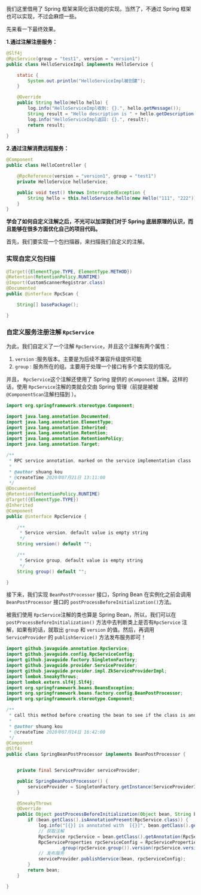 我们这里借用了 Spring 框架来简化该功能的实现。当然了，不通过 Spring 框架也可以实现，不过会麻烦一些。

先来看一下最终效果。

**1.通过注解注册服务：**

```java
@Slf4j
@RpcService(group = "test1", version = "version1")
public class HelloServiceImpl implements HelloService {

    static {
        System.out.println("HelloServiceImpl被创建");
    }

    @Override
    public String hello(Hello hello) {
        log.info("HelloServiceImpl收到: {}.", hello.getMessage());
        String result = "Hello description is " + hello.getDescription();
        log.info("HelloServiceImpl返回: {}.", result);
        return result;
    }
}

```

**2.通过注解消费远程服务：**

```java
@Component
public class HelloController {

    @RpcReference(version = "version1", group = "test1")
    private HelloService helloService;

    public void test() throws InterruptedException {
        String hello = this.helloService.hello(new Hello("111", "222"));
    }
}
```

**学会了如何自定义注解之后，不光可以加深我们对于 Spring 底层原理的认识，而且能够在很多方面优化自己的项目代码。**

首先，我们要实现一个包扫描器，来扫描我们自定义的注解。

### 实现自定义包扫描

```java
@Target({ElementType.TYPE, ElementType.METHOD})
@Retention(RetentionPolicy.RUNTIME)
@Import(CustomScannerRegistrar.class)
@Documented
public @interface RpcScan {

    String[] basePackage();

}

```

### 自定义服务注册注解 `RpcService`

为此，我们自定义了一个注解 `RpcService`，并且这个注解有两个属性：

1. `version` :服务版本。主要是为后续不兼容升级提供可能
2. `group` : 服务所在的组。主要用于处理一个接口有多个类实现的情况。

并且， `RpcService`这个注解还使用了 Spring 提供的 `@Component` 注解。这样的话，使用 `RpcService`注解的类就会交由 Spring
管理（前提是被被`@ComponentScan`注解扫描到 ）。

```java
import org.springframework.stereotype.Component;

import java.lang.annotation.Documented;
import java.lang.annotation.ElementType;
import java.lang.annotation.Inherited;
import java.lang.annotation.Retention;
import java.lang.annotation.RetentionPolicy;
import java.lang.annotation.Target;

/**
 * RPC service annotation, marked on the service implementation class
 *
 * @author shuang.kou
 * @createTime 2020年07月21日 13:11:00
 */
@Documented
@Retention(RetentionPolicy.RUNTIME)
@Target({ElementType.TYPE})
@Inherited
@Component
public @interface RpcService {

    /**
     * Service version, default value is empty string
     */
    String version() default "";

    /**
     * Service group, default value is empty string
     */
    String group() default "";

}
```

接下来，我们实现 `BeanPostProcessor` 接口，Spring Bean 在实例化之前会调用 `BeanPostProcessor`
接口的 `postProcessBeforeInitialization()`方法。

被我们使用 `RpcService`注解的类也算是 Spring Bean，所以，我们可以在`postProcessBeforeInitialization()`
方法中去判断类上是否有`RpcService` 注解，如果有的话，就取出 `group` 和 `version` 的值。然后，再调用 `ServiceProvider`
的 `publishService()` 方法发布服务即可！

```java
import github.javaguide.annotation.RpcService;
import github.javaguide.config.RpcServiceConfig;
import github.javaguide.factory.SingletonFactory;
import github.javaguide.provider.ServiceProvider;
import github.javaguide.provider.impl.ZkServiceProviderImpl;
import lombok.SneakyThrows;
import lombok.extern.slf4j.Slf4j;
import org.springframework.beans.BeansException;
import org.springframework.beans.factory.config.BeanPostProcessor;
import org.springframework.stereotype.Component;

/**
 * call this method before creating the bean to see if the class is annotated
 *
 * @author shuang.kou
 * @createTime 2020年07月14日 16:42:00
 */
@Component
@Slf4j
public class SpringBeanPostProcessor implements BeanPostProcessor {


    private final ServiceProvider serviceProvider;

    public SpringBeanPostProcessor() {
        serviceProvider = SingletonFactory.getInstance(ServiceProviderImpl.class);
    }

    @SneakyThrows
    @Override
    public Object postProcessBeforeInitialization(Object bean, String beanName) throws BeansException {
        if (bean.getClass().isAnnotationPresent(RpcService.class)) {
            log.info("[{}] is annotated with  [{}]", bean.getClass().getName(), RpcService.class.getCanonicalName());
            // 获取注解
            RpcService rpcService = bean.getClass().getAnnotation(RpcService.class);
            RpcServiceProperties rpcServiceConfig = RpcServiceProperties.builder()
                    .group(rpcService.group()).version(rpcService.version()).build();
            // 发布服务
            serviceProvider.publishService(bean, rpcServiceConfig);
        }
        return bean;
    }

}

```

